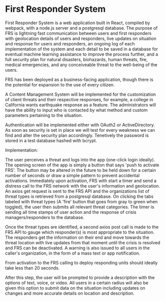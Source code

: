 # First Responder System

First Responder System is a web application built in React, compiled by webpack, with a node.js server and a postgresql database. The purpose of FRS is lightning fast communication between users and first responders with geolocation details of users and responders, live updates on situation and response for users and responders, an ongoing log of each implementation of the system and each detail to be saved in a database for eventual machine learning assistance to improve the process further, and a full security plan for natural disasters, biohazards, human threats, fire, medical emergencies, and any conceiveable threat to the well-being of the users.

FRS has been deployed as a business-facing application, though there is the potential for expansion to the use of every citizen.

A Content Management System will be implemented for the customization of client threats and their respective responses, for example, a college in California wants earthquake response as a feature. The administrators will have the ability to input who is contacted by what method and custom parameters pertaining to the situation.

Authentication will be implemented either with OAuth2 or ActiveDirectory. As soon as security is set in place we will test for every weakness we can find and alter the security plan accordingly.
Tenetively the password is stored in a test database hashed with bcrypt.

Implementation:

The user perceives a threat and logs into the app (one-click login ideally). The opening screen of the app is simply a button that says 'push to activate FRS'. The button may be altered in the future to be held down for a certain number of seconds or draw a simple pattern to prevent accidental activations. Immediately upon activation, FRS with start a timer and send a distress call to the FRS network with the user's information and geolocation. An axios get request is sent to the FRS API and the organizations list of threat types is retrieved from a postgresql database. On clicking the tabs labeled with threat types (A 'fire' button that goes from gray to green when toggled), the user then submits all relevant threat categories. The timer is sending all time stamps of user action and the response of crisis managers/responders to the database.

Once the threat types are identified, a second axios post call is made to the FRS API to gauge which responder(s) is most appropriate to the situation. The responders get the information on their end and move towards the threat location with live updates from that moment until the crisis is resolved and FRS can be deactivated. A warning is also issued to all users in the caller's organization, in the form of a mass text or app notification.

From activation to the FRS calling to deploy responding units should ideally take less than 20 seconds.

After this step, the user will be prompted to provide a description with the options of text, voice, or video. All users in a certain radius will also be given this option to submit data on the situation including updates on changes and more accurate details on location and description.
